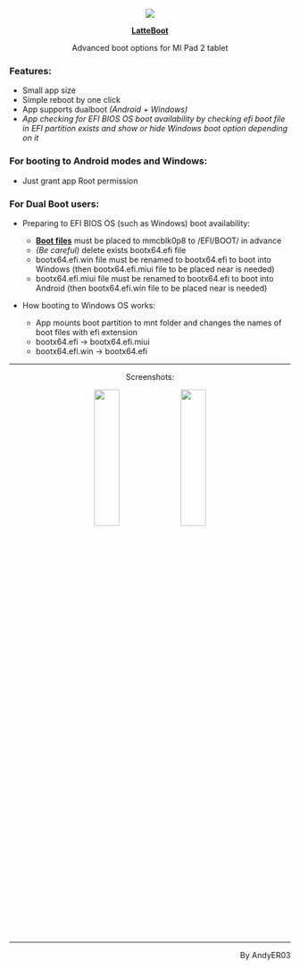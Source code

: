 <p align="center">
<a href="https://github.com/AndyER03/LatteBoot/"><img src="https://raw.githubusercontent.com/AndyER03/LatteBoot/master/app/src/main/res/mipmap-xxxhdpi/ic_launcher.png" /></a>
</p>
<p align="center">
   <b><a href="https://github.com/AndyER03/LatteBoot/">LatteBoot</a></b>
</p>
<p align="center">
   Advanced boot options for MI Pad 2 tablet
</p>

### Features:
* Small app size
* Simple reboot by one click
* App supports dualboot *(Android + Windows)*
* *App checking for EFI BIOS OS boot availability by checking efi boot file in EFI partition exists and show or hide Windows boot option depending on it*

### For booting to Android modes and Windows:
* Just grant app Root permission

### For Dual Boot users:
* Preparing to EFI BIOS OS (such as Windows) boot availability:
    * [**Boot files**](https://drive.google.com/drive/folders/1Son2vUjhO53f5fJRGg-mvrW7H79grvHo?usp=sharing "Google Drive") must be placed to mmcblk0p8 to /EFI/BOOT/ in advance
    * *(Be careful)* delete exists bootx64.efi file
    * bootx64.efi.win file must be renamed to bootx64.efi to boot into Windows (then bootx64.efi.miui file to be placed near is needed)
    * bootx64.efi.miui file must be renamed to bootx64.efi to boot into Android (then bootx64.efi.win file to be placed near is needed)
    
* How booting to Windows OS works:
    * App mounts boot partition to mnt folder and changes the names of boot files with efi extension
    * bootx64.efi -> bootx64.efi.miui
    * bootx64.efi.win -> bootx64.efi
---
<p align="center">
Screenshots:
</p>
<p align="center">
   <img src="https://raw.githubusercontent.com/AndyER03/LatteBoot/master/Screenshots/Scrn_1.png" width=30% height=25%> <img src="https://raw.githubusercontent.com/AndyER03/LatteBoot/master/Screenshots/Scrn_2.png" width=30% height=25%>
</p>

---
<p align="right">
By AndyER03
</p>
